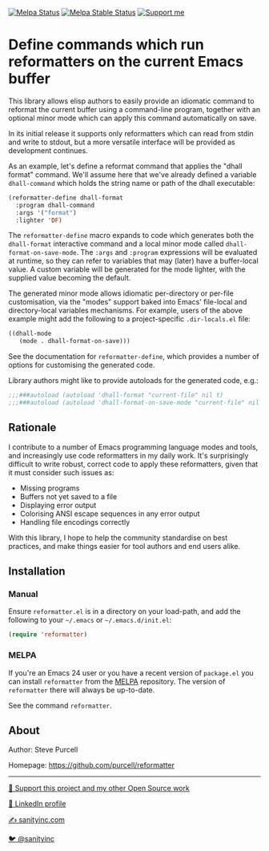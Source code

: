 [![Melpa Status](http://melpa.org/packages/reformatter-badge.svg)](http://melpa.org/#/reformatter)
[![Melpa Stable Status](http://stable.melpa.org/packages/reformatter-badge.svg)](http://stable.melpa.org/#/reformatter)
<a href="https://www.patreon.com/sanityinc"><img alt="Support me" src="https://img.shields.io/badge/Support%20Me-%F0%9F%92%97-ff69b4.svg"></a>

# Define commands which run reformatters on the current Emacs buffer

This library allows elisp authors to easily provide an idiomatic
command to reformat the current buffer using a command-line program,
together with an optional minor mode which can apply this command
automatically on save.

In its initial release it supports only reformatters which can read
from stdin and write to stdout, but a more versatile interface will
be provided as development continues.

As an example, let's define a reformat command that applies the "dhall
format" command.  We'll assume here that we've already defined a
variable `dhall-command` which holds the string name or path of the
dhall executable:

```el
(reformatter-define dhall-format
  :program dhall-command
  :args '("format")
  :lighter 'DF)
```

The `reformatter-define` macro expands to code which generates both
the `dhall-format` interactive command and a local minor mode called
`dhall-format-on-save-mode`. The `:args` and `:program` expressions
will be evaluated at runtime, so they can refer to variables that may
(later) have a buffer-local value. A custom variable will be generated
for the mode lighter, with the supplied value becoming the default.

The generated minor mode allows idiomatic per-directory or per-file
customisation, via the "modes" support baked into Emacs' file-local
and directory-local variables mechanisms.  For example, users of the
above example might add the following to a project-specific
`.dir-locals.el` file:

```el
((dhall-mode
   (mode . dhall-format-on-save)))
```

See the documentation for `reformatter-define`, which provides a
number of options for customising the generated code.

Library authors might like to provide autoloads for the generated
code, e.g.:

```el
;;;###autoload (autoload 'dhall-format "current-file" nil t)
;;;###autoload (autoload 'dhall-format-on-save-mode "current-file" nil t)
```


## Rationale

I contribute to a number of Emacs programming language modes and
tools, and increasingly use code reformatters in my daily work.  It's
surprisingly difficult to write robust, correct code to apply these
reformatters, given that it must consider such issues as:

* Missing programs
* Buffers not yet saved to a file
* Displaying error output
* Colorising ANSI escape sequences in any error output
* Handling file encodings correctly

With this library, I hope to help the community standardise on best
practices, and make things easier for tool authors and end users
alike.

## Installation

### Manual

Ensure `reformatter.el` is in a directory on your load-path, and add
the following to your `~/.emacs` or `~/.emacs.d/init.el`:

``` lisp
(require 'reformatter)
```

### MELPA

If you're an Emacs 24 user or you have a recent version of
`package.el` you can install `reformatter` from the
[MELPA](http://melpa.org) repository. The version of
`reformatter` there will always be up-to-date.

See the command `reformatter`.

## About

Author: Steve Purcell <steve at sanityinc dot com>

Homepage: https://github.com/purcell/reformatter

<hr>

[💝 Support this project and my other Open Source work](https://www.patreon.com/sanityinc)

[💼 LinkedIn profile](https://uk.linkedin.com/in/stevepurcell)

[✍ sanityinc.com](http://www.sanityinc.com/)

[🐦 @sanityinc](https://twitter.com/sanityinc)

